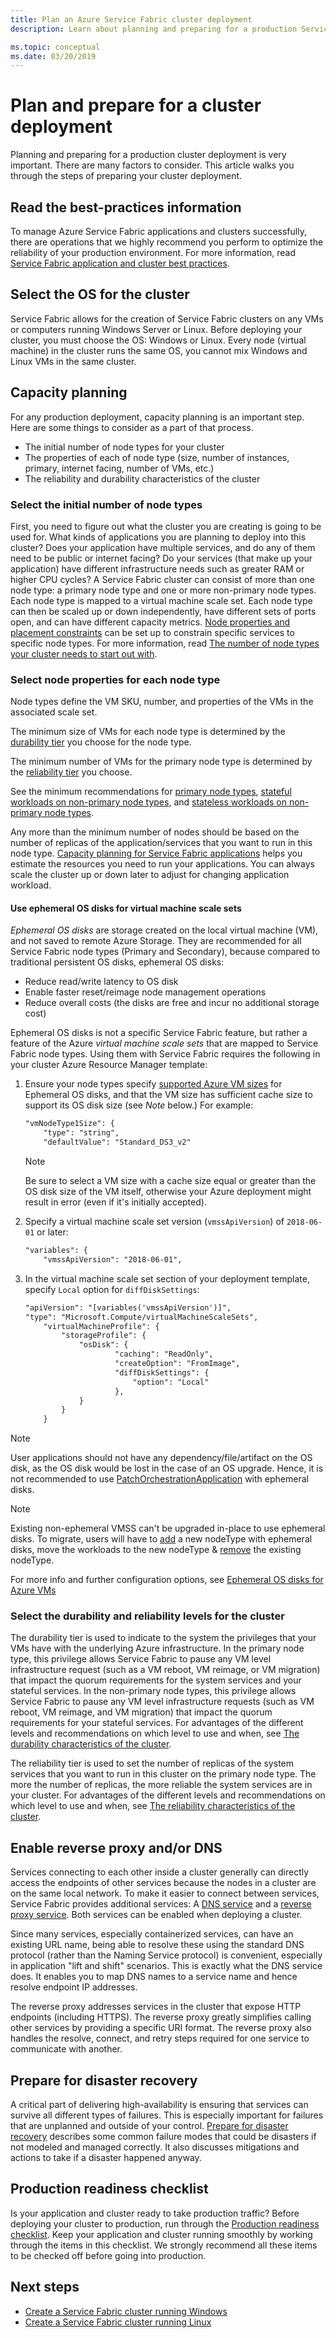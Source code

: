 ```yaml
---
title: Plan an Azure Service Fabric cluster deployment 
description: Learn about planning and preparing for a production Service Fabric cluster deployment to Azure.

ms.topic: conceptual
ms.date: 03/20/2019
---
```

# Plan and prepare for a cluster deployment

Planning and preparing for a production cluster deployment is very important.  There are many factors to consider.  This article walks you through the steps of preparing your cluster deployment.

## Read the best-practices information
To manage Azure Service Fabric applications and clusters successfully, there are operations that we highly recommend you perform to optimize the reliability of your production environment.  For more information, read [Service Fabric application and cluster best practices](service-fabric-best-practices-overview.md).

## Select the OS for the cluster
Service Fabric allows for the creation of Service Fabric clusters on any VMs or computers running Windows Server or Linux.  Before deploying your cluster, you must choose the OS:  Windows or Linux.  Every node (virtual machine) in the cluster runs the same OS, you cannot mix Windows and Linux VMs in the same cluster.

## Capacity planning
For any production deployment, capacity planning is an important step. Here are some things to consider as a part of that process.

* The initial number of node types for your cluster 
* The properties of each of node type (size, number of instances, primary, internet facing, number of VMs, etc.)
* The reliability and durability characteristics of the cluster

### Select the initial number of node types
First, you need to figure out what the cluster you are creating is going to be used for. What kinds of applications you are planning to deploy into this cluster? Does your application have multiple services, and do any of them need to be public or internet facing? Do your services (that make up your application) have different infrastructure needs such as greater RAM or higher CPU cycles? A Service Fabric cluster can consist of more than one node type: a primary node type and one or more non-primary node types. Each node type is mapped to a virtual machine scale set. Each node type can then be scaled up or down independently, have different sets of ports open, and can have different capacity metrics. [Node properties and placement constraints][placementconstraints] can be set up to constrain specific services to specific node types.  For more information, read [The number of node types your cluster needs to start out with](service-fabric-cluster-capacity.md#the-number-of-node-types-your-cluster-needs-to-start-out-with).

### Select node properties for each node type
Node types define the VM SKU, number, and properties of the VMs in the associated scale set.

The minimum size of VMs for each node type is determined by the [durability tier][durability] you choose for the node type.

The minimum number of VMs for the primary node type is determined by the [reliability tier][reliability] you choose.

See the minimum recommendations for [primary node types](service-fabric-cluster-capacity.md#primary-node-type---capacity-guidance), [stateful workloads on non-primary node types](service-fabric-cluster-capacity.md#non-primary-node-type---capacity-guidance-for-stateful-workloads), and [stateless workloads on non-primary node types](service-fabric-cluster-capacity.md#non-primary-node-type---capacity-guidance-for-stateless-workloads).

Any more than the minimum number of nodes should be based on the number of replicas of the application/services that you want to run in this node type.  [Capacity planning for Service Fabric applications](service-fabric-capacity-planning.md) helps you estimate the resources you need to run your applications. You can always scale the cluster up or down later to adjust for changing application workload. 

#### Use ephemeral OS disks for virtual machine scale sets

*Ephemeral OS disks* are storage created on the local virtual machine (VM), and not saved to remote Azure Storage. They are recommended for all Service Fabric node types (Primary and Secondary), because compared to traditional persistent OS disks, ephemeral OS disks:

* Reduce read/write latency to OS disk
* Enable faster reset/reimage node management operations
* Reduce overall costs (the disks are free and incur no additional storage cost)

Ephemeral OS disks is not a specific Service Fabric feature, but rather a feature of the Azure *virtual machine scale sets* that are mapped to Service Fabric node types. Using them with Service Fabric requires the following in your cluster Azure Resource Manager template:

1. Ensure your node types specify [supported Azure VM sizes](../virtual-machines/windows/ephemeral-os-disks.md) for  Ephemeral OS disks, and that the VM size has sufficient cache size to support its OS disk size (see *Note* below.) For example:

    ```xml
    "vmNodeType1Size": {
        "type": "string",
        "defaultValue": "Standard_DS3_v2"
    ```

    > [!NOTE]
    > Be sure to select a VM size with a cache size equal or greater than the OS disk size of the VM itself, otherwise your Azure deployment might result in error (even if it's initially accepted).

2. Specify a virtual machine scale set version (`vmssApiVersion`) of `2018-06-01` or later:

    ```xml
    "variables": {
        "vmssApiVersion": "2018-06-01",
    ```

3. In the virtual machine scale set section of your deployment template, specify `Local` option for `diffDiskSettings`:

    ```xml
    "apiVersion": "[variables('vmssApiVersion')]",
    "type": "Microsoft.Compute/virtualMachineScaleSets",
        "virtualMachineProfile": {
            "storageProfile": {
                "osDisk": {
                        "caching": "ReadOnly",
                        "createOption": "FromImage",
                        "diffDiskSettings": {
                            "option": "Local"
                        },
                }
            }
        }
    ```

> [!NOTE]
> User applications should not have any dependency/file/artifact on the OS disk, as the OS disk would be lost in the case of an OS upgrade.
> Hence, it is not recommended to use [PatchOrchestrationApplication](https://github.com/microsoft/Service-Fabric-POA) with ephemeral disks.
>

> [!NOTE]
> Existing non-ephemeral VMSS can't be upgraded in-place to use ephemeral disks.
> To migrate, users will have to [add](./virtual-machine-scale-set-scale-node-type-scale-out.md) a new nodeType with ephemeral disks, move the workloads to the new nodeType & [remove](./service-fabric-how-to-remove-node-type.md) the existing nodeType.
>

For more info and further configuration options, see [Ephemeral OS disks for Azure VMs](../virtual-machines/windows/ephemeral-os-disks.md) 


### Select the durability and reliability levels for the cluster
The durability tier is used to indicate to the system the privileges that your VMs have with the underlying Azure infrastructure. In the primary node type, this privilege allows Service Fabric to pause any VM level infrastructure request (such as a VM reboot, VM reimage, or VM migration) that impact the quorum requirements for the system services and your stateful services. In the non-primary node types, this privilege allows Service Fabric to pause any VM level infrastructure requests (such as VM reboot, VM reimage, and VM migration) that impact the quorum requirements for your stateful services.  For advantages of the different levels and recommendations on which level to use and when, see [The durability characteristics of the cluster][durability].

The reliability tier is used to set the number of replicas of the system services that you want to run in this cluster on the primary node type. The more the number of replicas, the more reliable the system services are in your cluster.  For advantages of the different levels and recommendations on which level to use and when, see [The reliability characteristics of the cluster][reliability]. 

## Enable reverse proxy and/or DNS
Services connecting to each other inside a cluster generally can directly access the endpoints of other services because the nodes in a cluster are on the same local network. To make it easier to connect between services, Service Fabric provides additional services: A [DNS service](service-fabric-dnsservice.md) and a [reverse proxy service](service-fabric-reverseproxy.md).  Both services can be enabled when deploying a cluster.

Since many services, especially containerized services, can have an existing URL name, being able to resolve these using the standard DNS protocol (rather than the Naming Service protocol) is convenient, especially in application "lift and shift" scenarios. This is exactly what the DNS service does. It enables you to map DNS names to a service name and hence resolve endpoint IP addresses.

The reverse proxy addresses services in the cluster that expose HTTP endpoints (including HTTPS). The reverse proxy greatly simplifies calling other services by providing a specific URI format.  The reverse proxy also handles the resolve, connect, and retry steps required for one service to communicate with another.

## Prepare for disaster recovery
A critical part of delivering high-availability is ensuring that services can survive all different types of failures. This is especially important for failures that are unplanned and outside of your control. [Prepare for disaster recovery](service-fabric-disaster-recovery.md) describes some common failure modes that could be disasters if not modeled and managed correctly. It also discusses mitigations and actions to take if a disaster happened anyway.

## Production readiness checklist
Is your application and cluster ready to take production traffic? Before deploying your cluster to production, run through the [Production readiness checklist](service-fabric-production-readiness-checklist.md). Keep your application and cluster running smoothly by working through the items in this checklist. We strongly recommend all these items to be checked off before going into production.

## Next steps
* [Create a Service Fabric cluster running Windows](service-fabric-best-practices-overview.md)
* [Create a Service Fabric cluster running Linux](service-fabric-tutorial-create-vnet-and-linux-cluster.md)

[placementconstraints]: service-fabric-cluster-resource-manager-cluster-description.md#node-properties-and-placement-constraints
[durability]: service-fabric-cluster-capacity.md#durability-characteristics-of-the-cluster
[reliability]: service-fabric-cluster-capacity.md#reliability-characteristics-of-the-cluster